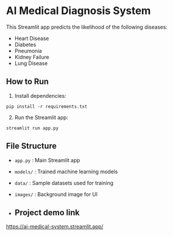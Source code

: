 
# AI Medical Diagnosis System

This Streamlit app predicts the likelihood of the following diseases:
- Heart Disease
- Diabetes
- Pneumonia
- Kidney Failure
- Lung Disease

## How to Run

1. Install dependencies:
```
pip install -r requirements.txt
```

2. Run the Streamlit app:
```
streamlit run app.py
```

## File Structure

- `app.py` : Main Streamlit app
- `models/` : Trained machine learning models
- `data/` : Sample datasets used for training
- `images/` : Background image for UI

- ## Project demo link
https://ai-medical-system.streamlit.app/
